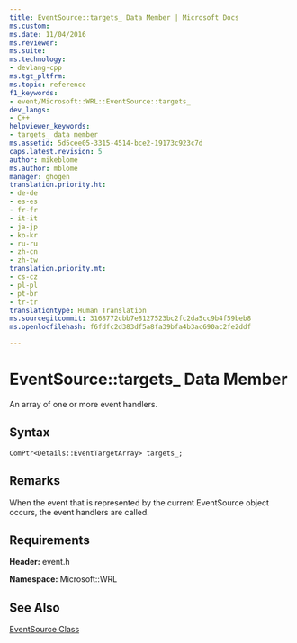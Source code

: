 ```yaml
---
title: EventSource::targets_ Data Member | Microsoft Docs
ms.custom: 
ms.date: 11/04/2016
ms.reviewer: 
ms.suite: 
ms.technology:
- devlang-cpp
ms.tgt_pltfrm: 
ms.topic: reference
f1_keywords:
- event/Microsoft::WRL::EventSource::targets_
dev_langs:
- C++
helpviewer_keywords:
- targets_ data member
ms.assetid: 5d5cee05-3315-4514-bce2-19173c923c7d
caps.latest.revision: 5
author: mikeblome
ms.author: mblome
manager: ghogen
translation.priority.ht:
- de-de
- es-es
- fr-fr
- it-it
- ja-jp
- ko-kr
- ru-ru
- zh-cn
- zh-tw
translation.priority.mt:
- cs-cz
- pl-pl
- pt-br
- tr-tr
translationtype: Human Translation
ms.sourcegitcommit: 3168772cbb7e8127523bc2fc2da5cc9b4f59beb8
ms.openlocfilehash: f6fdfc2d383df5a8fa39bfa4b3ac690ac2fe2ddf

---
```

# EventSource::targets_ Data Member
An array of one or more event handlers.  
  
## Syntax  
  
```  
ComPtr<Details::EventTargetArray> targets_;  
```  
  
## Remarks  
 When the event that is represented by the current EventSource object occurs, the event handlers are called.  
  
## Requirements  
 **Header:** event.h  
  
 **Namespace:** Microsoft::WRL
 
 ## See Also
 [EventSource Class](../windows/eventsource-class.md)


<!--HONumber=Jan17_HO1-->


